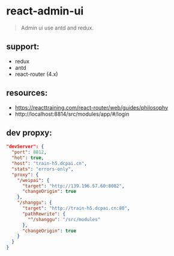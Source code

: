 # react-admin-ui
> Admin ui use antd and redux.

## support:
+ redux
+ antd
+ react-router (4.x)

## resources:
+ https://reacttraining.com/react-router/web/guides/philosophy
+ http://localhost:8814/src/modules/app/#/login

## dev propxy:
```json
"devServer": {
  "port": 8812,
  "hot": true,
  "host": "train-h5.dcpai.cn",
  "stats": "errors-only",
  "proxy": {
    "/weipai": {
      "target": "http://139.196.57.60:8082",
      "changeOrigin": true
    },
    "/shanggu": {
      "target": "http://train-h5.dcpai.cn:80",
      "pathRewrite": {
        "^/shanggu": "/src/modules"
      },
      "changeOrigin": true
    }
  }
}
```
